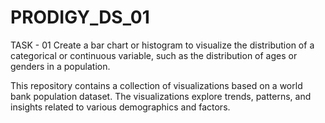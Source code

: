 # PRODIGY_DS_01

TASK - 01
Create a bar chart or histogram to visualize the distribution of a categorical or continuous variable, such as the distribution of ages or genders in a population.

This repository contains a collection of visualizations based on a world bank population dataset. The visualizations explore trends, patterns, and insights related to various demographics and factors.

